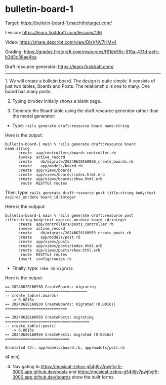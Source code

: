 # bulletin-board-1

Target: https://bulletin-board-1.matchthetarget.com/

Lesson: https://learn.firstdraft.com/lessons/136

Video: https://share.descript.com/view/DlxVNV7HMx4

Grading: https://grades.firstdraft.com/resources/f61de55c-519a-431d-aefc-b3d3c38ae4ba

Draft resource generator: https://learn.firstdraft.com/

<hr>
1. We will create a bulletin board. The design is quite simple. It consists of just two tables, Boards and Posts. The relationship is one to many. One board has many posts.

2. Typing bin/dev initially shows a blank page.

3. Generate the Board table using the draft:resource generator rather than the model generator:

- Type: `rails generate draft:resource board name:string`

Here is the output:
```
bulletin-board-1 main % rails generate draft:resource board name:string
      create  app/controllers/boards_controller.rb
      invoke  active_record
      create    db/migrate/20240620160930_create_boards.rb
      create    app/models/board.rb
      create  app/views/boards
      create  app/views/boards/index.html.erb
      create  app/views/boards/show.html.erb
       route  RESTful routes
```

Then, type: `rails generate draft:resource post title:string body:text expires_on:date board_id:integer`

Here is the outpput:

```
bulletin-board-1 main % rails generate draft:resource post title:string body:text expires_on:date board_id:integer
      create  app/controllers/posts_controller.rb
      invoke  active_record
      create    db/migrate/20240620160959_create_posts.rb
      create    app/models/post.rb
      create  app/views/posts
      create  app/views/posts/index.html.erb
      create  app/views/posts/show.html.erb
       route  RESTful routes
      insert  config/routes.rb
```

- Finally, type: `rake db:migrate`

Here is the output:

```
== 20240620160930 CreateBoards: migrating =====================================
-- create_table(:boards)
   -> 0.0015s
== 20240620160930 CreateBoards: migrated (0.0016s) ============================

== 20240620160959 CreatePosts: migrating ======================================
-- create_table(:posts)
   -> 0.0015s
== 20240620160959 CreatePosts: migrated (0.0016s) =============================

Annotated (2): app/models/board.rb, app/models/post.rb
```
(4 min)

4. Navigating to https://musical-zebra-g54j6jv7pwjfvjr5-3000.app.github.dev/posts and https://musical-zebra-g54j6jv7pwjfvjr5-3000.app.github.dev/boards show the built forms.

